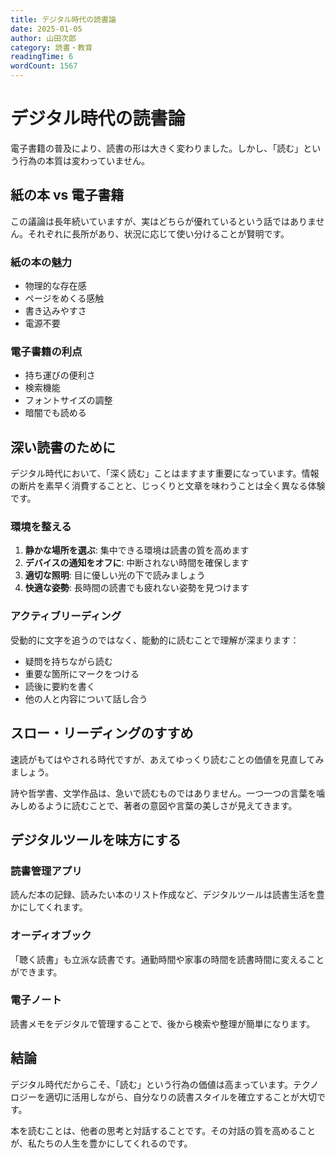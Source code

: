 ```yaml
---
title: デジタル時代の読書論
date: 2025-01-05
author: 山田次郎
category: 読書・教育
readingTime: 6
wordCount: 1567
---
```


# デジタル時代の読書論

電子書籍の普及により、読書の形は大きく変わりました。しかし、「読む」という行為の本質は変わっていません。

## 紙の本 vs 電子書籍

この議論は長年続いていますが、実はどちらが優れているという話ではありません。それぞれに長所があり、状況に応じて使い分けることが賢明です。

### 紙の本の魅力
- 物理的な存在感
- ページをめくる感触
- 書き込みやすさ
- 電源不要

### 電子書籍の利点
- 持ち運びの便利さ
- 検索機能
- フォントサイズの調整
- 暗闇でも読める

## 深い読書のために

デジタル時代において、「深く読む」ことはますます重要になっています。情報の断片を素早く消費することと、じっくりと文章を味わうことは全く異なる体験です。

### 環境を整える

1. **静かな場所を選ぶ**: 集中できる環境は読書の質を高めます
2. **デバイスの通知をオフに**: 中断されない時間を確保します
3. **適切な照明**: 目に優しい光の下で読みましょう
4. **快適な姿勢**: 長時間の読書でも疲れない姿勢を見つけます

### アクティブリーディング

受動的に文字を追うのではなく、能動的に読むことで理解が深まります：

- 疑問を持ちながら読む
- 重要な箇所にマークをつける
- 読後に要約を書く
- 他の人と内容について話し合う

## スロー・リーディングのすすめ

速読がもてはやされる時代ですが、あえてゆっくり読むことの価値を見直してみましょう。

詩や哲学書、文学作品は、急いで読むものではありません。一つ一つの言葉を噛みしめるように読むことで、著者の意図や言葉の美しさが見えてきます。

## デジタルツールを味方にする

### 読書管理アプリ
読んだ本の記録、読みたい本のリスト作成など、デジタルツールは読書生活を豊かにしてくれます。

### オーディオブック
「聴く読書」も立派な読書です。通勤時間や家事の時間を読書時間に変えることができます。

### 電子ノート
読書メモをデジタルで管理することで、後から検索や整理が簡単になります。

## 結論

デジタル時代だからこそ、「読む」という行為の価値は高まっています。テクノロジーを適切に活用しながら、自分なりの読書スタイルを確立することが大切です。

本を読むことは、他者の思考と対話することです。その対話の質を高めることが、私たちの人生を豊かにしてくれるのです。